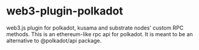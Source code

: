 # web3-plugin-polkadot
web3.js plugin for polkadot, kusama and substrate nodes' custom RPC methods. This is an ethereum-like rpc api for polkadot. It is meant to be an alternative to @polkadot/api package.
